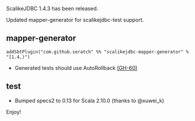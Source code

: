 ScalikeJDBC 1.4.3 has been released. 

Updated mapper-generator for scalikejdbc-test support.

## mapper-generator

    addSbtPlugin("com.github.seratch" %% "scalikejdbc-mapper-generator" % "[1.4,)")

* Generated tests should use AutoRollback [(GH-60)](https://github.com/seratch/scalikejdbc/issues/60)

## test

* Bumped specs2 to 0.13 for Scala 2.10.0 (thanks to @xuwei_k)

Enjoy!

